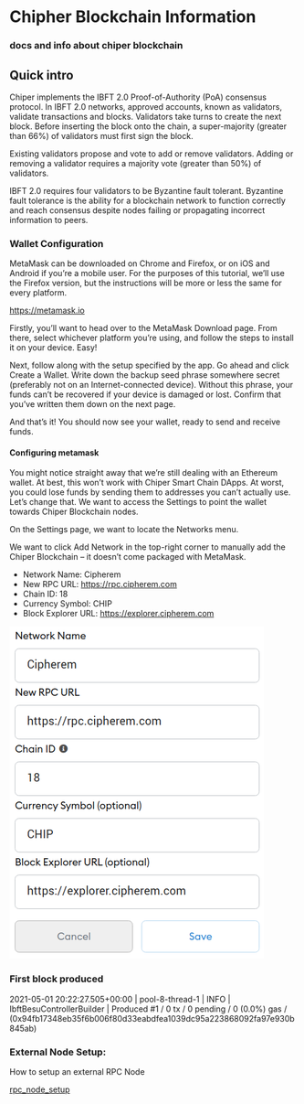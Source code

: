 # Chipher Blockchain Information

### docs and info about chiper blockchain

## Quick intro

Chiper implements the IBFT 2.0 Proof-of-Authority (PoA) consensus protocol. In IBFT 2.0 networks, approved accounts, known as validators, validate transactions and blocks. Validators take turns to create the next block. Before inserting the block onto the chain, a super-majority (greater than 66%) of validators must first sign the block.

Existing validators propose and vote to add or remove validators. Adding or removing a validator requires a majority vote (greater than 50%) of validators.

IBFT 2.0 requires four validators to be Byzantine fault tolerant. Byzantine fault tolerance is the ability for a blockchain network to function correctly and reach consensus despite nodes failing or propagating incorrect information to peers.

### Wallet Configuration

MetaMask can be downloaded on Chrome and Firefox, or on iOS and Android if you’re a mobile user. For the purposes of this tutorial, we’ll use the Firefox version, but the instructions will be more or less the same for every platform.

https://metamask.io

Firstly, you’ll want to head over to the MetaMask Download page. From there, select whichever platform you’re using, and follow the steps to install it on your device. Easy!

Next, follow along with the setup specified by the app. Go ahead and click Create a Wallet. Write down the backup seed phrase somewhere secret (preferably not on an Internet-connected device). Without this phrase, your funds can’t be recovered if your device is damaged or lost. Confirm that you’ve written them down on the next page.

And that’s it! You should now see your wallet, ready to send and receive funds.

#### Configuring metamask

You might notice straight away that we’re still dealing with an Ethereum wallet. At best, this won’t work with Chiper Smart Chain DApps. At worst, you could lose funds by sending them to addresses you can’t actually use.
Let’s change that. We want to access the Settings to point the wallet towards Chiper Blockchain nodes.

On the Settings page, we want to locate the Networks menu.

We want to click Add Network in the top-right corner to manually add the Chiper Blockchain – it doesn’t come packaged with MetaMask. 

- Network Name: Cipherem
- New RPC URL: https://rpc.cipherem.com
- Chain ID: 18
- Currency Symbol: CHIP
- Block Explorer URL: https://explorer.cipherem.com


![blockchain cipher configuration](https://raw.githubusercontent.com/Cipher-Blockchain/blockchain-info/main/metamask_settings.png)


### First block produced

2021-05-01 20:22:27.505+00:00 | pool-8-thread-1 | INFO  | IbftBesuControllerBuilder | Produced #1 / 0 tx / 0 pending / 0 (0.0%) gas / (0x94fb17348eb35f6b006f80d33eabdfea1039dc95a223868092fa97e930b845ab)

### External Node Setup:

How to setup an external RPC Node

[rpc_node_setup](rpc_node_setup.md)
